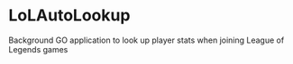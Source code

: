 # LoLAutoLookup
Background GO application to look up player stats when joining League of Legends games
